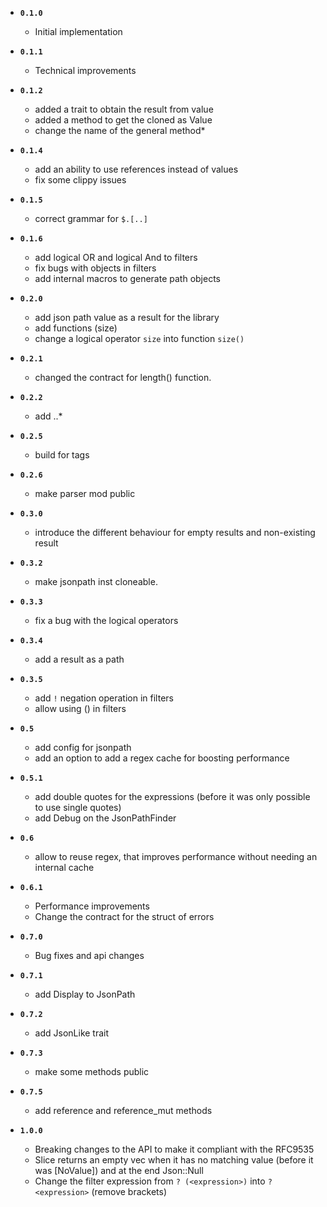 - **`0.1.0`**
    - Initial implementation
- **`0.1.1`**
    - Technical improvements
- **`0.1.2`**
    - added a trait to obtain the result from value
    - added a method to get the cloned as Value
    - change the name of the general method\*
- **`0.1.4`**
    - add an ability to use references instead of values
    - fix some clippy issues
- **`0.1.5`**
    - correct grammar for `$.[..]`
- **`0.1.6`**
    - add logical OR and logical And to filters
    - fix bugs with objects in filters
    - add internal macros to generate path objects
- **`0.2.0`**
    - add json path value as a result for the library
    - add functions (size)
    - change a logical operator `size` into function `size()`
- **`0.2.1`**
    - changed the contract for length() function.
- **`0.2.2`**
    - add ..\*
- **`0.2.5`**
    - build for tags
- **`0.2.6`**
    - make parser mod public
- **`0.3.0`**
    - introduce the different behaviour for empty results and non-existing result
- **`0.3.2`**
    - make jsonpath inst cloneable.
- **`0.3.3`**
    - fix a bug with the logical operators
- **`0.3.4`**
    - add a result as a path
- **`0.3.5`**
    - add `!` negation operation in filters
    - allow using () in filters
- **`0.5`**
    - add config for jsonpath
    - add an option to add a regex cache for boosting performance
- **`0.5.1`**
    - add double quotes for the expressions (before it was only possible to use single quotes)
    - add Debug on the JsonPathFinder
- **`0.6`**
    - allow to reuse regex, that improves performance without needing an internal cache

- **`0.6.1`**
    - Performance improvements
    - Change the contract for the struct of errors
- **`0.7.0`**
    - Bug fixes and api changes
- **`0.7.1`**
    - add Display to JsonPath
- **`0.7.2`**
    - add JsonLike trait
- **`0.7.3`**
    - make some methods public
- **`0.7.5`**
    - add reference and reference_mut methods
- **`1.0.0`**
    - Breaking changes to the API to make it compliant with the RFC9535 
    - Slice returns an empty vec when it has no matching value (before it was [NoValue]) and at the end Json::Null 
    - Change the filter expression from `? (<expression>)` into `? <expression>` (remove brackets)